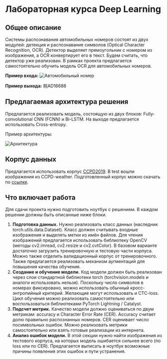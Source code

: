 # Лабораторная курса Deep Learning

## Общее описание
Системы распознавания автомобильных номеров состоят из двух модулей: детекция и распознавание символов (Optical Character Recognition, OCR). Детектор выделяет прямоугольник с номером из изображения, а OCR конвертирует его в текст. Будем считать, что детектор уже реализован. В рамках проекта предлагается самостоятельно обучить модель OCR для автомобильных номеров.

**Пример входа:** 
![Автомобильный номер](https://algocode.ru/files/course_dlfall22/number.png)

**Пример выхода:** 皖AD16688

## Предлагаемая архитектура решения
Предлагается реализовать модель, состоящую из двух блоков: Fully-convolutional CNN (FCNN) и Bi-LSTM. На выходе предлагается использовать Cross-entropy. 

Пример архитектуры:

![Архитектура](https://algocode.ru/files/course_dlfall22/architecture.png)

## Корпус данных
Предлагается использовать корпус [CCPD2019](https://github.com/detectRecog/CCPD). В test вошли изображения из CCPD-weather. Подготовленный корпус можно скачать по [ссылке](https://disk.yandex.ru/d/adjYzzNayB1pag).

## Что включает работа
Для сдачи проекта нужно подготовить ноутбук с решением. В каждом решении должны быть описанные ниже блоки.
1. **Подготовка данных.** Нужно реализовать класс данных (наследник torch.utils.data.Dataset). Класс должен считывать входные изображения и выделять метки из имён файлов. Для чтения изображений предлагается использовать библиотеку OpenCV (методы cv2.imread, cv2.resize и cv2.cvtColor). В базовом варианте достаточно загрузить тренировочную и тестовую части корпуса. Можно также отделить валидационный корпус от тренировочного. Также предлагается реализовать механизм аугментаций для повышения качества обучения.
2. **Создание и обучение модели.** Код модели должен быть реализован через слои стандартной библиотеки torch (torchvision.models и аналоги использовать нельзя). Поскольку число символов в номерах фиксировано, можно использовать обычный кросс-энтропийный критерий. Желающие могут использовать и CTC-loss. Цикл обучения можно реализовать самостоятельно или воспользоваться библиотеками PyTorch Lightning / Catalyst.
3. **Подсчет метрик.** Качество модели должно оцениваться по двум метрикам: accuracy и Character Error Rate (CER). Accuracy считает долю правильно распознанных номеров. CER оценивает число посимвольных ошибок. Можно реализовать метрики самостоятельно или взять готовые реализации из интернета.
4. **Анализ ошибок модели.** В этой секции нужно найти изображения из тестового корпуса, на которых модель ошибается сильнее всего (по loss или по CER). Предлагается выписать в ноутбук возможные причины появления этих ошибок и пути устранения.
